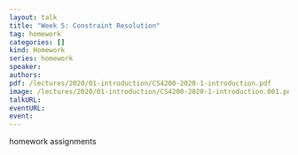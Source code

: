 ```yaml
---
layout: talk
title: "Week 5: Constraint Resolution"
tag: homework
categories: []
kind: Homework
series: homework
speaker:
authors:
pdf: /lectures/2020/01-introduction/CS4200-2020-1-introduction.pdf
image: /lectures/2020/01-introduction/CS4200-2020-1-introduction.001.png
talkURL:
eventURL:
event:
---
```


homework assignments
